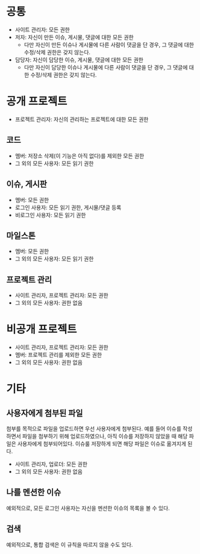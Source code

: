 공통
====

* 사이트 관리자: 모든 권한
* 저자: 자신이 만든 이슈, 게시물, 댓글에 대한 모든 권한
    * 다만 자신이 만든 이슈나 게시물에 다른 사람이 댓글을 단 경우, 그 댓글에 대한 수정/삭제 권한은 갖지 않는다.
* 담당자: 자신이 담당한 이슈, 게시물, 댓글에 대한 모든 권한
    * 다만 자신이 담당한 이슈나 게시물에 다른 사람이 댓글을 단 경우, 그 댓글에 대한 수정/삭제 권한은 갖지 않는다.

공개 프로젝트
=============

* 프로젝트 관리자: 자신의 관리하는 프로젝트에 대한 모든 권한

코드
----

* 멤버: 저장소 삭제(이 기능은 아직 없다)를 제외한 모든 권한
* 그 외의 모든 사용자: 모든 읽기 권한

이슈, 게시판
------------

* 멤버: 모든 권한
* 로그인 사용자: 모든 읽기 권한, 게시물/댓글 등록
* 비로그인 사용자: 모든 읽기 권한

마일스톤
--------

* 멤버: 모든 권한
* 그 외의 모든 사용자: 모든 읽기 권한

프로젝트 관리
-------------

* 사이트 관리자, 프로젝트 관리자: 모든 권한
* 그 외의 모든 사용자: 권한 없음

비공개 프로젝트
===============

* 사이트 관리자, 프로젝트 관리자: 모든 권한
* 멤버: 프로젝트 관리를 제외한 모든 권한
* 그 외의 모든 사용자: 권한 없음

기타
====

사용자에게 첨부된 파일
----------------------

첨부를 목적으로 파일을 업로드하면 우선 사용자에게 첨부된다. 예를 들어 이슈를 작성하면서 파일을 첨부하기 위해 업로드하였으나, 아직 이슈를 저장하지 않았을 때 해당 파일은 사용자에게 첨부되어있다. 이슈룰 저장하게 되면 해당 파일은 이슈로 옮겨지게 된다.

* 사이트 관리자, 업로더: 모든 권한
* 그 외의 모든 사용자: 권한 없음

나를 멘션한 이슈
----------------

예외적으로, 모든 로그인 사용자는 자신을 멘션한 이슈의 목록을 볼 수 있다.

검색
----

예외적으로, 통합 검색은 이 규칙을 따르지 않을 수도 있다.
